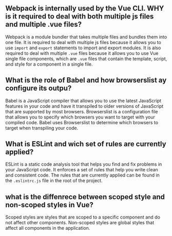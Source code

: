## Webpack is internally used by the Vue CLI. WHY is it required to deal with both multiple js files and multiple .vue files?

Webpack is a module bundler that takes multiple files and bundles them into one file. It is required to deal with multiple js files because it allows you to use `import` and `export` statements to import and export modules. It is also required to deal with multiple `.vue` files because it allows you to use Vue single file components, which are `.vue` files that contain the template, script, and style for a component in a single file.


## What is the role of Babel and how browserslist ay configure its outpu?

Babel is a JavaScript compiler that allows you to use the latest JavaScript features in your code and have it transpiled to older versions of JavaScript that are supported by most browsers. Browserslist is a configuration file that allows you to specify which browsers you want to target with your compiled code. Babel uses Browserslist to determine which browsers to target when transpiling your code.

## What is ESLint and wich set of rules are currently applied?

ESLint is a static code analysis tool that helps you find and fix problems in your JavaScript code. It enforces a set of rules that help you write clean and consistent code. The rules that are currently applied can be found in the `.eslintrc.js` file in the root of the project.


## what is the diffenrece between scoped style and non-scoped styles in Vue?

Scoped styles are styles that are scoped to a specific component and do not affect other components. Non-scoped styles are global styles that affect all components in the application.
